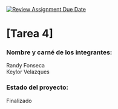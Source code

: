 [![Review Assignment Due Date](https://classroom.github.com/assets/deadline-readme-button-24ddc0f5d75046c5622901739e7c5dd533143b0c8e959d652212380cedb1ea36.svg)](https://classroom.github.com/a/MJ3L6qdi)
# [Tarea 4]
### Nombre y carné de los integrantes: 
Randy Fonseca  
Keylor Velazques

### Estado del proyecto: 
Finalizado
